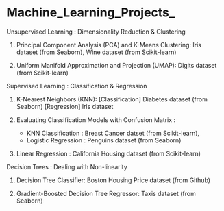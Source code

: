 # Machine_Learning_Projects_

Unsupervised Learning : Dimensionality Reduction & Clustering 

1. Principal Component Analysis (PCA) and K-Means Clustering: Iris dataset (from Seaborn), Wine dataset (from Scikit-learn)

2. Uniform Manifold Approximation and Projection (UMAP): Digits dataset (from Scikit-learn)

Supervised Learning : Classification & Regression

1. K-Nearest Neighbors (KNN): [Classification] Diabetes dataset (from Seaborn)   [Regression] Iris dataset

2. Evaluating Classification Models with Confusion Matrix :
   - KNN Classification : Breast Cancer datset (from Scikit-learn),
   - Logistic Regression : Penguins dataset (from Seaborn)

3. Linear Regression : California Housing dataset (from Scikit-learn)

Decision Trees : Dealing with Non-linearity

1. Decision Tree Classifier: Boston Housing Price dataset (from Github)

2. Gradient-Boosted Decision Tree Regressor: Taxis dataset (from Seaborn) 
